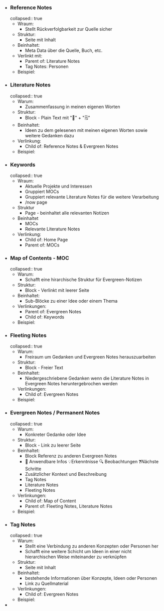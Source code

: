 - ### Reference Notes
  collapsed:: true
	- Wraum:
		- Stellt Rückverfolgbarkeit zur Quelle sicher
	- Struktur:
		- Seite mit Inhalt
	- Beinhaltet:
		- Meta Data über die Quelle, Buch, etc.
	- Verlinkt mit:
		- Parent of: Literature Notes
		- Tag Notes: Personen
	- Beispiel:
- ### Literature Notes
  collapsed:: true
	- Warum:
		- Zusammenfassung in meinen eigenen Worten
	- Struktur:
		- Block - Plain Text mit "🔑" + "🗒"
	- Beinhaltet:
		- Ideen zu dem gelesenen mit meinen eigenen Worten sowie weitere Gedanken dazu
	- Verlinkung:
		- Child of: Reference Notes & Evergreen Notes
	- Beispiel:
- ### Keywords
  collapsed:: true
	- Wraum:
		- Aktuelle Projekte und Interessen
		- Gruppiert MOCs
		- Gruppiert relevante Literature Notes für die weitere Verarbeitung
		- /now page
	- Struktur
		- Page - beinhaltet alle relevanten Notizen
	- Beinhaltet
		- MOCs
		- Relevante Literature Notes
	- Verlinkung:
		- Child of: Home Page
		- Parent of: MOCs
- ### Map of Contents - MOC
  collapsed:: true
	- Warum:
		- Schafft eine hirarchische Struktur für Evergreen-Notizen
	- Struktur:
		- Block - Verlinkt mit leerer Seite
	- Beinhaltet:
		- Sub-Blöcke zu einer Idee oder einem Thema
	- Verlinkungen:
		- Parent of: Evergreen Notes
		- Child of: Keywords
	- Beispiel:
- ### Fleeting Notes
  collapsed:: true
	- Warum:
		- Freiraum um Gedanken und Evergreen Notes herauszuarbeiten
	- Struktur:
		- Block - Freier Text
	- Beinhaltet:
		- Niedergeschriebene Gedanken wenn die Literature Notes in Evergreen Notes heruntergebrochen werden
	- Verlinkungen:
		- Child of: Evergreen Notes
	- Beispiel:
- ### Evergreen Notes / Permanent Notes
  collapsed:: true
	- Warum:
		- Konkreter Gedanke oder Idee
	- Struktur:
		- Block - Link zu leerer Seite
	- Beinhaltet:
		- Block Referenz zu anderen Evergreen Notes
		- 🔨 Anwendbare Infos 💡Erkenntnisse 🔍 Beobachtungen ❓Nächste Schritte
		- Zusätzlicher Kontext und Beschreibung
		- Tag Notes
		- Literature Notes
		- Fleeting Notes
	- Verlinkungen:
		- Child of: Map of Content
		- Parent of: Fleeting Notes, Literature Notes
	- Beispiel:
- ### Tag Notes
  collapsed:: true
	- Warum:
		- Stellt eine Verbindung zu anderen Konzepten oder Personen her
		- Schafft eine weitere Schicht um Ideen in einer nicht hierarchischen Weise miteinander zu verknüpfen
	- Struktur:
		- Seite mit Inhalt
	- Beinhaltet:
		- bestehende Informationen über Konzepte, Ideen oder Personen
		- Link zu Quellmaterial
	- Verlinkungen:
		- Child of: Evergreen Notes
	- Beispiel:
-
